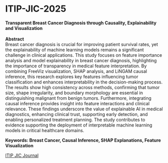 # ITIP-JIC-2025
<b>Transparent Breast Cancer Diagnosis through Causality, Explainability and Visualization</b><br><br>
<b>Abstract</b><br>
Breast cancer diagnosis is crucial for improving patient survival rates, yet the explainability of machine learning models remains a significant challenge in clinical applications. This study focuses on feature importance analysis and model explainability in breast cancer diagnosis, highlighting the importance of transparency in medical feature interpretation. By combining FreeViz visualization, SHAP analysis, and LiNGAM causal inference, this research explores key features influencing tumor classification and enhances interpretability in the decision-making process. The results show high consistency across methods, confirming that tumor size, shape irregularity, and boundary morphology are essential in distinguishing malignant from benign tumors. Furthermore, integrating causal inference provides insight into feature interactions and clinical relevance. These findings underscore the value of explainable AI in medical diagnostics, enhancing clinical trust, supporting early detection, and enabling personalized treatment planning. The study contributes to evidence supporting the deployment of interpretable machine learning models in critical healthcare domains.

<b>Keywords: Breast Cancer, Causal Inference, SHAP Explanations, Feature Visualization</b>

[ITIP JIC Journal](https://itiptw.com/JIC/JIC_151-DOI-006.pdf)
